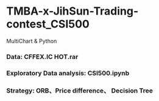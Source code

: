 # TMBA-x-JihSun-Trading-contest_CSI500
MultiChart &amp; Python

### Data: CFFEX.IC HOT.rar
### Exploratory Data analysis: CSI500.ipynb
### Strategy: ORB、Price difference、 Decision Tree
